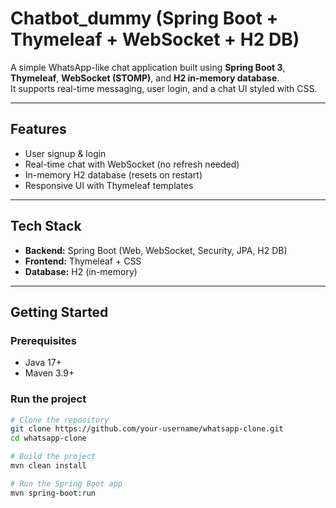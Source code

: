 # Chatbot_dummy (Spring Boot + Thymeleaf + WebSocket + H2 DB)

A simple WhatsApp-like chat application built using **Spring Boot 3**, **Thymeleaf**, **WebSocket (STOMP)**, and **H2 in-memory database**.  
It supports real-time messaging, user login, and a chat UI styled with CSS.

---

## Features
- User signup & login  
- Real-time chat with WebSocket (no refresh needed)  
- In-memory H2 database (resets on restart)  
- Responsive UI with Thymeleaf templates  

---

## Tech Stack
- **Backend:** Spring Boot (Web, WebSocket, Security, JPA, H2 DB)  
- **Frontend:** Thymeleaf + CSS  
- **Database:** H2 (in-memory)  

---

## Getting Started

### Prerequisites
- Java 17+  
- Maven 3.9+  

### Run the project
```bash
# Clone the repository
git clone https://github.com/your-username/whatsapp-clone.git
cd whatsapp-clone

# Build the project
mvn clean install

# Run the Spring Boot app
mvn spring-boot:run
